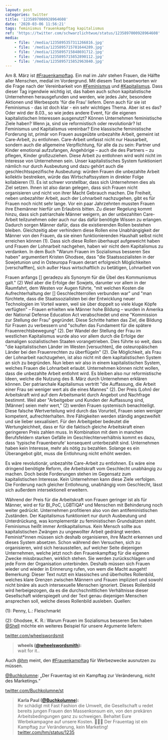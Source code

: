 ```yaml
---
layout: post
categories: twitter
title: '1235897000928964608'
date: '2020-03-06 11:56:21'
tags: feminismus frauenkampftag kapitalismus
ref: 'https://twitter.com/schwarzlichtwue/status/1235897000928964608'
media:
    - file: '/media/1235895357311266816.jpg'
    - file: '/media/1235895715781644289.jpg'
    - file: '/media/1235895715848691712.jpg'
    - file: '/media/1235895715852890112.jpg'
    - file: '/media/1235895715852963840.jpg'
---
```

Am 8. März ist [#Frauenkampftag](/t/frauenkampftag). Ein mal im Jahr stehen Frauen, die Hälfte aller Menschen, medial im Vordergrund. Mit diesem Text beantworten wir die Frage nach der Vereinbarkeit von [#Feminismus](/t/feminismus) und [#Kapitalismus](/t/kapitalismus). 
Dass dieser Tag irgendwie wichtig ist, das haben auch schon kapitalistische Unternehmen herausgefunden und werden, wie jedes Jahr, besondere Aktionen und Werbespots 'für die Frau' liefern. Denn auch für sie ist Feminismus - das ist doch klar - ein sehr wichtiges Thema. 
Aber ist es das? Oder wird der 8.03., so wie jedes andere Event, für die eigenen kapitalistischen Interessen ausgenutzt? Können Unternehmen feministische Ziele haben? Wenn ja, sind sie reformistisch oder revolutionär? Ist Feminismus und Kapitalismus vereinbar?
Eine klassische feministische Forderung ist, primär von Frauen ausgeübte unbezahlte Arbeit, gemeint ist Care-Arbeit, zu entlohnen.
Care-Arbeit umfasst nicht nur Hausarbeit, sondern auch die allgemeine Verpflichtung, für alle da zu sein: Partner und Kinder emotional aufzufangen, Angehörige – auch die des Partners – zu pflegen, Kinder großzuziehen.
Diese Arbeit zu entlohnen wird wohl nicht im Interesse von Unternehmen sein.
Unser kapitalistisches System funktioniert nämlich nur durch Ausbeutung und dazu gehört auch die geschlechtsspezifische Ausbeutung: würden Frauen die unbezahlte Arbeit kollektiv bestreiken, würde das Wirtschaftssystem in direkter Folge kollabieren (1).
Es ist schwer vorstellbar, dass sich Unternehmen dies als Ziel setzen. Ihnen ist also daran gelegen, dass sich Frauen nicht organisieren und nicht von ihrer Macht Gebrauch machen.
Die Freiheit, neben unbezahlter Arbeit, auch der Lohnarbeit nachzugehen, gibt es für Frauen noch nicht sehr lange. Vor ein paar Jahrzehnten mussten Frauen ihre Ehemänner hierfür um Erlaubnis bitten.
Zu dieser Regelung kommt hinzu, dass sich patriarchale Männer weigern, an der unbezahlten Care-Arbeit teilzunehmen oder auch nur das dafür benötigte Wissen zu erlangen. Dadurch sorgen Männer dafür, dass die existierenden Rollen bestehen bleiben.
Gleichzeitig aber verhindern diese Rollen eine Unabhängigkeit der Männer von den Frauen, da sie einen funktionierenden Haushalt selbst nicht erreichen können (1).
Dass sich diese Rollen überhaupt aufgeweicht haben und Frauen der Lohnarbeit nachgehen, haben wir nicht dem Kapitalismus zu verdanken.
In dem Buch "Warum Frauen im Sozialismus besseren Sex haben" argumentiert Kristen Ghodsee, dass "die Staatssozialisten in der Sowjetunion und in Osteuropa Frauen derart erfolgreich Möglichkeiten [verschafften], sich außer Haus wirtschaftlich zu betätigen,   Lohnarbeit von

Frauen anfangs [] geradezu als Synonym für die Übel des Kommunismus galt." (2)
Weil aber die Erfolge der Sowjets, darunter vor allem in der Raumfahrt, dem Westen vor Augen führte, "mit welchen Kosten die Aufrechterhaltung der [] Geschlechterrollen verbunden war" und "man fürchtete, dass die Staatssozialisten bei der Entwicklung neuer Technologien   im Vorteil waren, weil sie über doppelt so viele kluge Köpfe verfügten" – Frauen erhielten wie Männer hohe Bildung – wurden in Amerika der National Defense Education Act verabschiedet und eine "Kommission zur Stellung der Frau" gegründet.
Diese Schritte hatten das Ziel, die Bildung für Frauen zu verbessern und "schufen das Fundament für die spätere Frauenrechtsbewegung" (2).
Der Wandel der Stellung der Frau im westlichen Kapitalismus wurde also vor allem durch die Erfolge der damaligen sozialistischen Staaten vorangetrieben.
Dies führte so weit, dass "die kapitalistischen Länder im Westen [versuchten], die osteuropäischen Länder bei den Frauenrechten zu überflügeln" (2). Die Möglichkeit, als Frau der Lohnarbeit nachzugehen, ist also nicht mit dem kapitalistischen System an sich zu begründen.
Nun leben wir also in einem kapitalistischen System, welches Frauen die Lohnarbeit erlaubt. Unternehmen können nicht wollen, dass die unbezahlte Arbeit entlohnt wird. Es bleiben also nur reformistische Ideen, welche die Nutzung des 8. März durch Unternehmen erklären können.
Der patriarchale Kapitalismus vertritt "die Auffassung, die Arbeit einer Frau sei weniger wert als die eines Mannes" (2). Der Preis (Lohn) der Arbeitskraft wird auf dem Arbeitsmarkt durch Angebot und Nachfrage bestimmt.
Weil aber "Arbeitgeber und Kunden der Auffassung sind, [Männer] seien mehr wert," (2) werden Frauen systemisch benachteiligt. Diese falsche Wertverteilung wird durch das Vorurteil, Frauen seien weniger kompetent, aufrechterhalten.
Ihre Fähigkeiten werden ständig angezweifelt und sie lieber sexualisiert. Für den Arbeitgeber bedeutet die Wertungleichheit, dass er für die faktisch gleiche Arbeitskraft einen geringeren Preis zahlen muss.
In Kombination mit dem in manchen Berufsfeldern starken Gefälle im Geschlechterverhältnis kommt es dazu, dass 'typische Frauenberufe' konsequent unterbezahlt sind. Unternehmen haben kein Interesse, mehr als nötig zu bezahlen.
Solange es ein Überangebot gibt, muss die Entlohnung nicht erhöht werden.



Es wäre revolutionär, unbezahlte Care-Arbeit zu entlohnen. Es wäre eine dringend benötigte Reform, die Arbeitskraft vom Geschlecht unabhängig zu machen.
Doch beide Forderungen stehen im Gegensatz zum kapitalistischen Interesse. Kein Unternehmen kann diese Ziele verfolgen.
Die Forderung nach gleicher Entlohnung, unabhängig vom Geschlecht, lässt sich außerdem intersektionell erweitern.



Während der Preis für die Arbeitskraft von Frauen geringer ist als für Männer, wird er für BI_PoC, LGBTIQA\* und Menschen mit Behinderung noch weiter gedrückt.
Unternehmen profitieren also von den antifeministischen Zuständen. Der Kapitalismus funktioniert nur durch Ausbeutung und Unterdrückung, was komplementär zu feministischen Grundsätzen steht.
Feminismus heißt immer Antikapitalismus. Kein Mensch sollte aus kapitalistischen Zwängen zu ungewollter Arbeit gedrängt werden.
Feminist\*innen müssen sich deshalb organisieren, ihre Macht erkennen und dieses System absetzen.
Schon während den Versuchen, sich zu organisieren, wird sich herausstellen, auf welcher Seite diejenigen Unternehmen, welche jetzt noch den Frauenkampftag für die eigenen Zwecke missbrauchen, wirklich stehen. Sie werden zurückschlagen und jede Form der Organisation unterbinden.
Deshalb müssen sich Frauen wieder und wieder in Erinnerung rufen, von wem die Macht ausgeht!
Bemerkung: Dieser Text nutzt ein klassisches und überholtes Rollenbild, welches klare Grenzen zwischen Männern und Frauen impliziert und sowohl nicht binäre als auch intersexuelle Menschen ignoriert.
Dieses Rollenbild wird herbeigezogen, da es die durchschnittlichen Verhältnisse dieser Gesellschaft widerspiegelt und der Text genau diejenigen Menschen ansprechen soll, welche dieses Rollenbild ausleben.
Quellen:

(1): Penny, L.: Fleischmarkt

(2): Ghodsee, K. R.: Warum Frauen im Sozialismus besseren Sex haben
[@Shell](https://twitter.com/Shell) möchte ein weiteres Beispiel für unsere Argumente liefern:

[twitter.com/wheelswordsmit](https://twitter.com/wheelswordsmith/status/1236027772608245760?s=19)
> <b>wheels ([@wheelswordsmith](https://twitter.com/wheelswordsmith)):</b>  
>wait for it..   


Auch [@hm](https://twitter.com/hm) meint, den [#Frauenkampftag](/t/frauenkampftag) für Werbezwecke ausnutzen zu müssen.



[@Buchkolumne](https://twitter.com/Buchkolumne): „Der Frauentag ist ein Kampftag zur Veränderung, nicht des Marketings.“

[twitter.com/Buchkolumne/st](https://twitter.com/Buchkolumne/status/1236592382331756544?s=19)
> <b>Karla Paul ([@Buchkolumne](https://twitter.com/Buchkolumne)):</b>  
>Ihr schädigt mit Fast Fashion die Umwelt, die Gesellschaft u redet bereits jungen Frauen den Massenkonsum ein, von den prekären Arbeitsbedingungen ganz zu schweigen. Behaltet Eure Werbekampagne auf unsere Kosten. 🤷🏻‍♀️ Der Frauentag ist ein Kampftag zur Veränderung, kein Marketing! [twitter.com/hm/status/1235](https://twitter.com/hm/status/1235956805336993799)  


